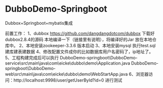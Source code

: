 # DubboDemo-Springboot
Dubbox+Springboot+mybatis集成

前置工作：
1、dubbox
https://github.com/dangdangdotcom/dubbox 下载好dubbox2.8.4的源码
本地编译一下（链接里有说明），将编译好的Jar 放在本地仓库中。
2、本地安装zookeeper-3.3.6 版本启动
3、本地安装mysql 执行test.sql建库建表建数据
4、修改配置文件成你的比如数据库用户名密码了，ip地址了。
5、工程构建完成后可以执行
DubboDemo-springboot\DubboDemo-service\src\main\java\com\eicke\dubbo\demo\Application.java
DubboDemo-springboot\DubboDemo-web\src\main\java\com\eicke\dubbo\demo\WebStartApp.java
6、浏览器访问：http://localhost:9998/user/getUserById?id=0 进行测试
